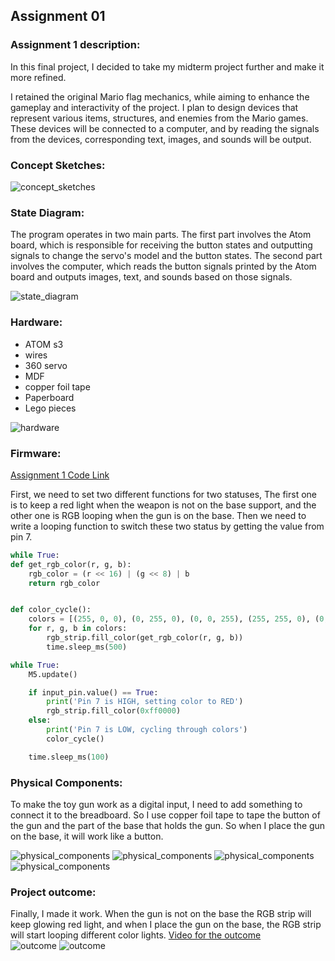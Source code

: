 ## Assignment 01
### Assignment 1 description:  
In this final project, I decided to take my midterm project further and make it more refined. 

I retained the original Mario flag mechanics, while aiming to enhance the gameplay and interactivity of the project. I plan to design devices that represent various items, structures, and enemies from the Mario games. These devices will be connected to a computer, and by reading the signals from the devices, corresponding text, images, and sounds will be output.

### Concept Sketches:  
![concept_sketches](concept_sketches.jpg)  

### State Diagram:  
The program operates in two main parts. The first part involves the Atom board, which is responsible for receiving the button states and outputting signals to change the servo's model and the button states. The second part involves the computer, which reads the button signals printed by the Atom board and outputs images, text, and sounds based on those signals.

![state_diagram](State_Diagram.png)  

### Hardware:  
* ATOM s3
* wires
* 360 servo
* MDF
* copper foil tape
* Paperboard
* Lego pieces

![hardware](hardware.jpg)  

### Firmware:
[Assignment 1 Code Link](hw.py)  

First, we need to set two different functions for two statuses, The first one is to keep a red light when the weapon is not on the base support, and the other one is RGB looping when the gun is on the base. Then we need to write a looping function to switch these two status by getting the value from pin 7.  

```Python
while True:
def get_rgb_color(r, g, b):
    rgb_color = (r << 16) | (g << 8) | b
    return rgb_color


def color_cycle():
    colors = [(255, 0, 0), (0, 255, 0), (0, 0, 255), (255, 255, 0), (0, 255, 255), (255, 0, 255)]
    for r, g, b in colors:
        rgb_strip.fill_color(get_rgb_color(r, g, b))
        time.sleep_ms(500)  

while True:
    M5.update()  

    if input_pin.value() == True:  
        print('Pin 7 is HIGH, setting color to RED')
        rgb_strip.fill_color(0xff0000)  
    else:  
        print('Pin 7 is LOW, cycling through colors')
        color_cycle()

    time.sleep_ms(100)  
```

### Physical Components:
To make the toy gun work as a digital input, I need to add something to connect it to the breadboard. So I use copper foil tape to tape the button of the gun and the part of the base that holds the gun. So when I place the gun on the base, it will work like a button.  

![physical_components](physical_components1.jpg)
![physical_components](physical_components2.jpg)
![physical_components](physical_components3.jpg)
![physical_components](physical_components4.jpg)

### Project outcome:
Finally, I made it work. When the gun is not on the base the RGB strip will keep glowing red light, and when I place the gun on the base, the RGB strip will start looping different color lights.
[Video for the outcome](outcome.mp4)  
![outcome](outcome1.jpg)
![outcome](outcome2.jpg)
